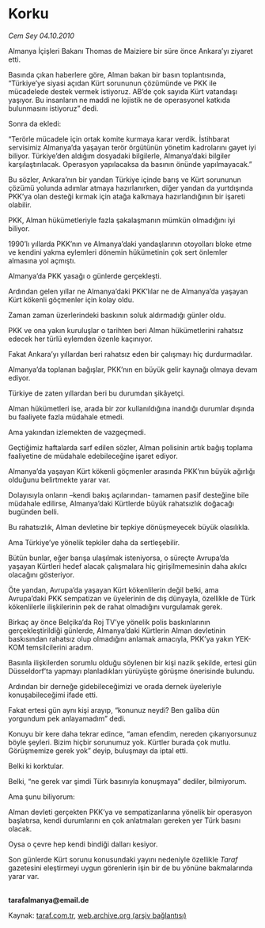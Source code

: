 # Korku

*Cem Sey 04.10.2010*

<div class="yazi"><p>Almanya İçişleri Bakanı Thomas de Maiziere bir süre önce Ankara’yı ziyaret etti.</p>
<p>Basında çıkan haberlere göre, Alman bakan bir basın toplantısında, “Türkiye’ye siyasi açıdan Kürt sorununun çözümünde ve PKK ile mücadelede destek vermek istiyoruz. AB’de çok sayıda Kürt vatandaşı yaşıyor. Bu insanların ne maddi ne lojistik ne de operasyonel katkıda bulunmasını istiyoruz” dedi.</p>
<p>Sonra da ekledi:</p>
<p>“Terörle mücadele için ortak komite kurmaya karar verdik. İstihbarat servisimiz Almanya’da yaşayan terör örgütünün yönetim kadrolarını gayet iyi biliyor. Türkiye’den aldığım dosyadaki bilgilerle, Almanya’daki bilgiler karşılaştırılacak. Operasyon yapılacaksa da basının önünde yapılmayacak.”</p>
<p>Bu sözler, Ankara’nın bir yandan Türkiye içinde barış ve Kürt sorununun çözümü yolunda adımlar atmaya hazırlanırken, diğer yandan da yurtdışında PKK’ya olan desteği kırmak için atağa kalkmaya hazırlandığının bir işareti olabilir.</p>
<p>PKK, Alman hükümetleriyle fazla şakalaşmanın mümkün olmadığını iyi biliyor.</p>
<p>1990’lı yıllarda PKK’nın ve Almanya’daki yandaşlarının otoyolları bloke etme ve kendini yakma eylemleri dönemin hükümetinin çok sert önlemler almasına yol açmıştı.</p>
<p>Almanya’da PKK yasağı o günlerde gerçekleşti.</p>
<p>Ardından gelen yıllar ne Almanya’daki PKK’lılar ne de Almanya’da yaşayan Kürt kökenli göçmenler için kolay oldu.</p>
<p>Zaman zaman üzerlerindeki baskının soluk aldırmadığı günler oldu.</p>
<p>PKK ve ona yakın kuruluşlar o tarihten beri Alman hükümetlerini rahatsız edecek her türlü eylemden özenle kaçınıyor.</p>
<p>Fakat Ankara’yı yıllardan beri rahatsız eden bir çalışmayı hiç durdurmadılar.</p>
<p>Almanya’da toplanan bağışlar, PKK’nın en büyük gelir kaynağı olmaya devam ediyor.</p>
<p>Türkiye de zaten yıllardan beri bu durumdan şikâyetçi.</p>
<p>Alman hükümetleri ise, arada bir zor kullanıldığına inandığı durumlar dışında bu faaliyete fazla müdahale etmedi.</p>
<p>Ama yakından izlemekten de vazgeçmedi.</p>
<p>Geçtiğimiz haftalarda sarf edilen sözler, Alman polisinin artık bağış toplama faaliyetine de müdahale edebileceğine işaret ediyor.</p>
<p>Almanya’da yaşayan Kürt kökenli göçmenler arasında PKK’nın büyük ağırlığı olduğunu belirtmekte yarar var.</p>
<p>Dolayısıyla onların –kendi bakış açılarından- tamamen pasif desteğine bile müdahale edilirse, Almanya’daki Kürtlerde büyük rahatsızlık doğacağı bugünden belli.</p>
<p>Bu rahatsızlık, Alman devletine bir tepkiye dönüşmeyecek büyük olasılıkla.</p>
<p>Ama Türkiye’ye yönelik tepkiler daha da sertleşebilir.</p>
<p>Bütün bunlar, eğer barışa ulaşılmak isteniyorsa, o süreçte Avrupa’da yaşayan Kürtleri hedef alacak çalışmalara hiç girişilmemesinin daha akılcı olacağını gösteriyor.</p>
<p>Öte yandan, Avrupa’da yaşayan Kürt kökenlilerin değil belki, ama Avrupa’daki PKK sempatizan ve üyelerinin de dış dünyayla, özellikle de Türk kökenlilerle ilişkilerinin pek de rahat olmadığını vurgulamak gerek.</p>
<p>Birkaç ay önce Belçika’da Roj TV’ye yönelik polis baskınlarının gerçekleştirildiği günlerde, Almanya’daki Kürtlerin Alman devletinin baskısından rahatsız olup olmadığını anlamak amacıyla, PKK’ya yakın YEK-KOM temsilcilerini aradım.</p>
<p>Basınla ilişkilerden sorumlu olduğu söylenen bir kişi nazik şekilde, ertesi gün Düsseldorf’ta yapmayı planladıkları yürüyüşte görüşme önerisinde bulundu.</p>
<p>Ardından bir derneğe gidebileceğimizi ve orada dernek üyeleriyle konuşabileceğimi ifade etti.</p>
<p>Fakat ertesi gün aynı kişi arayıp, “konunuz neydi? Ben galiba dün yorgundum pek anlayamadım” dedi.</p>
<p>Konuyu bir kere daha tekrar edince, “aman efendim, nereden çıkarıyorsunuz böyle şeyleri. Bizim hiçbir sorunumuz yok. Kürtler burada çok mutlu. Görüşmemize gerek yok” deyip, buluşmayı da iptal etti.</p>
<p>Belki ki korktular.</p>
<p>Belki, “ne gerek var şimdi Türk basınıyla konuşmaya” dediler, bilmiyorum.</p>
<p>Ama şunu biliyorum:</p>
<p>Alman devleti gerçekten PKK’ya ve sempatizanlarına yönelik bir operasyon başlatırsa, kendi durumlarını en çok anlatmaları gereken yer Türk basını olacak.</p>
<p>Oysa o çevre hep kendi bindiği dalları kesiyor.</p>
<p>Son günlerde Kürt sorunu konusundaki yayını nedeniyle özellikle <i>Taraf</i> gazetesini eleştirmeyi uygun görenlerin işin bir de bu yönüne bakmalarında yarar var.</p>
<p><b><br/>tarafalmanya@email.de</b></p></div>

Kaynak: [taraf.com.tr](http://www.taraf.com.tr:80/cem-sey/makale-korku.htm), [web.archive.org (arşiv bağlantısı)](http://web.archive.org/web/20101005234821/http://www.taraf.com.tr:80/cem-sey/makale-korku.htm)
